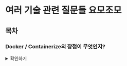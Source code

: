 # 여러 기술 관련 질문들 요모조모

## 목차

### Docker / Containerize의 장점이 무엇인지?

<details>
    <summary>확인하기</summary>
</details>
